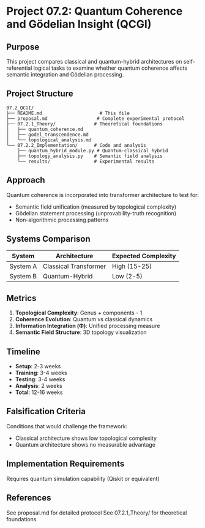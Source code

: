 # Project 07.2: Quantum Coherence and Gödelian Insight (QCGI)

## Purpose

This project compares classical and quantum-hybrid architectures on self-referential logical tasks to examine whether quantum coherence affects semantic integration and Gödelian processing.

## Project Structure

```
07.2_QCGI/
├── README.md                     # This file
├── proposal.md                  # Complete experimental protocol
├── 07.2.1_Theory/              # Theoretical foundations
│   ├── quantum_coherence.md
│   ├── godel_transcendence.md
│   └── topological_analysis.md
└── 07.2.2_Implementation/      # Code and analysis
    ├── quantum_hybrid_module.py # Quantum-classical hybrid
    ├── topology_analysis.py    # Semantic field analysis
    └── results/                # Experimental results
```

## Approach

Quantum coherence is incorporated into transformer architecture to test for:
- Semantic field unification (measured by topological complexity)
- Gödelian statement processing (unprovability-truth recognition)
- Non-algorithmic processing patterns

## Systems Comparison

| System | Architecture | Expected Complexity |
|--------|-------------|-------------------|
| System A | Classical Transformer | High (15-25) |
| System B | Quantum-Hybrid | Low (2-5) |

## Metrics

1. **Topological Complexity**: Genus + components - 1
2. **Coherence Evolution**: Quantum vs classical dynamics
3. **Information Integration (Φ)**: Unified processing measure
4. **Semantic Field Structure**: 3D topology visualization

## Timeline

- **Setup**: 2-3 weeks
- **Training**: 3-4 weeks  
- **Testing**: 3-4 weeks
- **Analysis**: 2 weeks
- **Total**: 12-16 weeks

## Falsification Criteria

Conditions that would challenge the framework:
- Classical architecture shows low topological complexity
- Quantum architecture shows no measurable advantage

## Implementation Requirements

Requires quantum simulation capability (Qiskit or equivalent)

## References

See proposal.md for detailed protocol
See 07.2.1_Theory/ for theoretical foundations